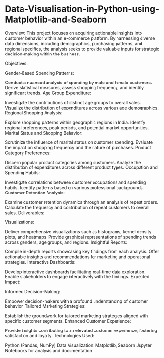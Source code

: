 # Data-Visualisation-in-Python-using-Matplotlib-and-Seaborn
Overview:
This project focuses on acquiring actionable insights into customer behavior within an e-commerce platform. By harnessing diverse data dimensions, including demographics, purchasing patterns, and regional specifics, the analysis seeks to provide valuable inputs for strategic decision-making within the business.

Objectives:

Gender-Based Spending Patterns:

Conduct a nuanced analysis of spending by male and female customers.
Derive statistical measures, assess shopping frequency, and identify significant trends.
Age Group Expenditure:

Investigate the contributions of distinct age groups to overall sales.
Visualize the distribution of expenditures across various age demographics.
Regional Shopping Analysis:

Explore shopping patterns within geographic regions in India.
Identify regional preferences, peak periods, and potential market opportunities.
Marital Status and Shopping Behavior:

Scrutinize the influence of marital status on customer spending.
Evaluate the impact on shopping frequency and the nature of purchases.
Product Category Preferences:

Discern popular product categories among customers.
Analyze the distribution of expenditures across different product types.
Occupation and Spending Habits:

Investigate correlations between customer occupations and spending habits.
Identify patterns based on various professional backgrounds.
Customer Retention Analysis:

Examine customer retention dynamics through an analysis of repeat orders.
Calculate the frequency and contribution of repeat customers to overall sales.
Deliverables:

Visualizations:

Deliver comprehensive visualizations such as histograms, kernel density plots, and heatmaps.
Provide graphical representations of spending trends across genders, age groups, and regions.
Insightful Reports:

Compile in-depth reports showcasing key findings from each analysis.
Offer actionable insights and recommendations for marketing and operational strategies.
Interactive Dashboards:

Develop interactive dashboards facilitating real-time data exploration.
Enable stakeholders to engage interactively with the findings.
Expected Impact:

Informed Decision-Making:

Empower decision-makers with a profound understanding of customer behavior.
Tailored Marketing Strategies:

Establish the groundwork for tailored marketing strategies aligned with specific customer segments.
Enhanced Customer Experience:

Provide insights contributing to an elevated customer experience, fostering satisfaction and loyalty.
Technologies Used:

Python (Pandas, NumPy)
Data Visualization: Matplotlib, Seaborn
Jupyter Notebooks for analysis and documentation

